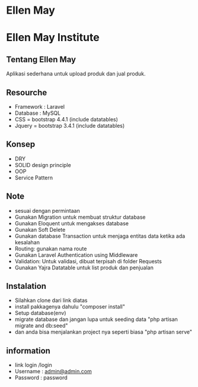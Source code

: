 # Ellen May
Ellen May Institute
=======

## Tentang Ellen May

Aplikasi sederhana untuk upload produk dan jual produk.

## Resourche
- Framework : Laravel
- Database : MySQL
- CSS = bootstrap 4.4.1 (include datatables)
- Jquery = bootstrap 3.4.1 (include datatables)

## Konsep
- DRY
- SOLID design principle
- OOP
- Service Pattern

## Note
- sesuai dengan permintaan
- Gunakan Migration untuk membuat struktur database
- Gunakan Eloquent untuk mengakses database
- Gunakan Soft Delete
- Gunakan database Transaction untuk menjaga entitas data ketika ada kesalahan
- Routing: gunakan nama route
- Gunakan Laravel Authentication using Middleware
- Validation: Untuk validasi, dibuat terpisah di folder Requests
- Gunakan Yajra Datatable untuk list produk dan penjualan

## Instalation

- Silahkan clone dari link diatas
- install pakkagenya dahulu "composer install"
- Setup database(env)
- migrate database dan jangan lupa untuk seeding data "php artisan migrate and db:seed"
- dan anda bisa menjalankan project nya seperti biasa "php artisan serve"

## information
- link login /login
- Username : admin@admin.com
- Password : password